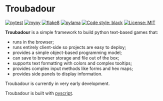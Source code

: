 # Troubadour

[![pytest](https://github.com/vlanore/troubadour/actions/workflows/pytest.yml/badge.svg)](https://github.com/vlanore/troubadour/actions/workflows/pytest.yml)
[![mypy](https://github.com/vlanore/troubadour/actions/workflows/mypy.yml/badge.svg)](https://github.com/vlanore/troubadour/actions/workflows/mypy.yml)
[![flake8](https://github.com/vlanore/troubadour/actions/workflows/flake8.yml/badge.svg)](https://github.com/vlanore/troubadour/actions/workflows/flake8.yml)
[![pylama](https://github.com/vlanore/troubadour/actions/workflows/pylama.yml/badge.svg)](https://github.com/vlanore/troubadour/actions/workflows/pylama.yml)
[![Code style: black](https://img.shields.io/badge/code%20style-black-000000.svg)](https://github.com/psf/black)
[![License: MIT](https://img.shields.io/badge/License-MIT-blue.svg)](https://opensource.org/licenses/MIT)

**Troubadour** is a simple framework to build python text-based games that:
* runs in the browser;
* runs entirely client-side so projects are easy to deploy;
* provides a simple object-based programming model;
* can save to browser storage and file out of the box;
* supports text formatting with colors and complex tooltips;
* provides complex input methods like forms and hex maps;
* provides side panels to display information.

Troubadour is currently in very early development.

Troubadour is built with [pyscript](https://pyscript.net/).
